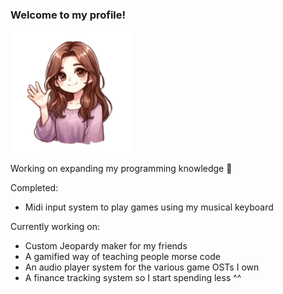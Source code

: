 ### Welcome to my profile!
![Alt text](ZoeyWaveNoBackground.png)

Working on expanding my programming knowledge 💜

Completed:
- Midi input system to play games using my musical keyboard

Currently working on:
- Custom Jeopardy maker for my friends
- A gamified way of teaching people morse code
- An audio player system for the various game OSTs I own
- A finance tracking system so I start spending less ^^
